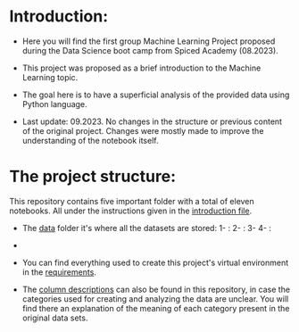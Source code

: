 # Introduction:

- Here you will find the first group Machine Learning Project proposed during the Data Science boot camp from Spiced Academy (08.2023). 

- This project was proposed as a brief introduction to the Machine Learning topic.

- The goal here is to have a superficial analysis of the provided data using Python language.

- Last update: 09.2023. No changes in the structure or previous content of the original project. Changes were mostly made to improve the understanding of the notebook itself.

# The project structure: 

This repository contains five important folder with a total of eleven notebooks. All under the instructions given in the [introduction file](introduction.md).

- The [data](/data) folder it's where all the datasets are stored:
1- [](df_elect_mod.csv): 
2- [](df_fraud_dummy.csv): 
3- [](df_gas_mod.csv:) 
4- [](Merge_Frauddet_new.csv): 

- 
- You can find everything used to create this project's virtual environment in the [requirements](requirements.txt). 

- The [column descriptions](column_names.md) can also be found in this repository, in case the categories used for creating and analyzing the data are unclear. You will find there an explanation of the meaning of each category present in the original data sets.
